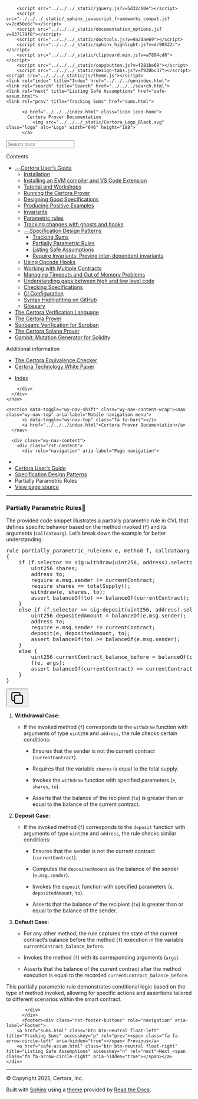 <!DOCTYPE html><html class="writer-html5" lang="en" data-content_root="../../../"><head>
  <meta charset="utf-8"><meta name="viewport" content="width=device-width, initial-scale=1">

  <meta name="viewport" content="width=device-width, initial-scale=1.0">
  <title>Partially Parametric Rules — Certora Prover Documentation 0.0 documentation</title>
      <link rel="stylesheet" type="text/css" href="../../../_static/pygments.css?v=80d5e7a1">
      <link rel="stylesheet" type="text/css" href="../../../_static/css/theme.css?v=19f00094">
      <link rel="stylesheet" type="text/css" href="../../../_static/copybutton.css?v=76b2166b">
      <link rel="stylesheet" type="text/css" href="../../../_static/custom.css?v=098d337b">
      <link rel="stylesheet" type="text/css" href="../../../_static/sphinx-design.min.css?v=87e54e7c">

  
  <!--[if lt IE 9]>
    <script src="../../../_static/js/html5shiv.min.js"></script>
  <![endif]-->
  
        <script src="../../../_static/jquery.js?v=5d32c60e"></script>
        <script src="../../../_static/_sphinx_javascript_frameworks_compat.js?v=2cd50e6c"></script>
        <script src="../../../_static/documentation_options.js?v=837179f8"></script>
        <script src="../../../_static/doctools.js?v=9a2dae69"></script>
        <script src="../../../_static/sphinx_highlight.js?v=dc90522c"></script>
        <script src="../../../_static/clipboard.min.js?v=a7894cd8"></script>
        <script src="../../../_static/copybutton.js?v=f281be69"></script>
        <script src="../../../_static/design-tabs.js?v=f930bc37"></script>
    <script src="../../../_static/js/theme.js"></script>
    <link rel="index" title="Index" href="../../../genindex.html">
    <link rel="search" title="Search" href="../../../search.html">
    <link rel="next" title="Listing Safe Assumptions" href="safe-assum.html">
    <link rel="prev" title="Tracking Sums" href="sums.html"> 
</head>

<body class="wy-body-for-nav"> 
  <div class="wy-grid-for-nav">
    <nav data-toggle="wy-nav-shift" class="wy-nav-side">
      <div class="wy-side-scroll">
        <div class="wy-side-nav-search">

          
          
          <a href="../../../index.html" class="icon icon-home">
            Certora Prover Documentation
              <img src="../../../_static/Certora_Logo_Black.svg" class="logo" alt="Logo" width="646" height="188">
          </a>
<div role="search">
  <form id="rtd-search-form" class="wy-form" action="../../../search.html" method="get">
    <input type="text" name="q" placeholder="Search docs" aria-label="Search docs">
    <input type="hidden" name="check_keywords" value="yes">
    <input type="hidden" name="area" value="default">
  </form>
</div>
        </div><div class="wy-menu wy-menu-vertical" data-spy="affix" role="navigation" aria-label="Navigation menu">
              <p class="caption" role="heading"><span class="caption-text">Contents</span></p>
<ul class="current" aria-expanded="true">
<li class="toctree-l1 current" aria-expanded="true"><a class="reference internal" href="../index.html"><button class="toctree-expand" title="Open/close menu"></button>Certora User’s Guide</a><ul class="" aria-expanded="false">
<li class="toctree-l2"><a class="reference internal" href="../install.html">Installation</a></li>
<li class="toctree-l2"><a class="reference internal" href="../install_evm_compiler.html">Installing an EVM compiler and VS Code Extension</a></li>
<li class="toctree-l2"><a class="reference internal" href="../tutorials.html">Tutorial and Workshops</a></li>
<li class="toctree-l2"><a class="reference internal" href="../running.html">Running the Certora Prover</a></li>
<li class="toctree-l2"><a class="reference internal" href="../properties/index.html">Designing Good Specifications</a></li>
<li class="toctree-l2"><a class="reference internal" href="../satisfy.html">Producing Positive Examples</a></li>
<li class="toctree-l2"><a class="reference internal" href="../invariants.html">Invariants</a></li>
<li class="toctree-l2"><a class="reference internal" href="../parametric.html">Parametric rules</a></li>
<li class="toctree-l2"><a class="reference internal" href="../ghosts.html">Tracking changes with ghosts and hooks</a></li>
<li class="toctree-l2 current" aria-expanded="true"><a class="reference internal" href="index.html"><button class="toctree-expand" title="Open/close menu"></button>Specification Design Patterns</a><ul class="" aria-expanded="false">
<li class="toctree-l3"><a class="reference internal" href="sums.html">Tracking Sums</a></li>
<li class="toctree-l3 current" aria-expanded="true"><a class="reference internal current" href="#" aria-expanded="true">Partially Parametric Rules</a></li>
<li class="toctree-l3"><a class="reference internal" href="safe-assum.html">Listing Safe Assumptions</a></li>
<li class="toctree-l3"><a class="reference internal" href="require-invariants.html">Require Invariants: Proving inter-dependent invariants</a></li>
</ul>
</li>
<li class="toctree-l2"><a class="reference internal" href="../opcodes.html">Using Opcode Hooks</a></li>
<li class="toctree-l2"><a class="reference internal" href="../multicontract/index.html">Working with Multiple Contracts</a></li>
<li class="toctree-l2"><a class="reference internal" href="../out-of-resources/index.html">Managing Timeouts and Out of Memory Problems</a></li>
<li class="toctree-l2"><a class="reference internal" href="../gaps.html">Understanding gaps between high and low level code</a></li>
<li class="toctree-l2"><a class="reference internal" href="../checking.html">Checking Specifications</a></li>
<li class="toctree-l2"><a class="reference internal" href="../ci.html">CI Configuration</a></li>
<li class="toctree-l2"><a class="reference internal" href="../github_highlighting.html">Syntax Highlighting on GitHub</a></li>
<li class="toctree-l2"><a class="reference internal" href="../glossary.html">Glossary</a></li>
</ul>
</li>
<li class="toctree-l1"><a class="reference internal" href="../../cvl/index.html">The Certora Verification Language</a></li>
<li class="toctree-l1"><a class="reference internal" href="../../prover/index.html">The Certora Prover</a></li>
<li class="toctree-l1"><a class="reference internal" href="../../sunbeam/index.html">Sunbeam: Verification for Soroban</a></li>
<li class="toctree-l1"><a class="reference internal" href="../../solana/index.html">The Certora Solana Prover</a></li>
<li class="toctree-l1"><a class="reference internal" href="../../gambit/index.html">Gambit: Mutation Generator for Solidity</a></li>
</ul>
<p class="caption" role="heading"><span class="caption-text">Additional information</span></p>
<ul>
<li class="toctree-l1"><a class="reference internal" href="../../equiv-check/index.html">The Certora Equivalence Checker</a></li>
<li class="toctree-l1"><a class="reference internal" href="../../whitepaper/index.html">Certora Technology White Paper</a></li>
</ul>
<ul>
<li class="toctree-l1"><a class="reference internal" href="../../../genindex.html">Index</a></li>
</ul>

        </div>
      </div>
    </nav>

    <section data-toggle="wy-nav-shift" class="wy-nav-content-wrap"><nav class="wy-nav-top" aria-label="Mobile navigation menu">
          <i data-toggle="wy-nav-top" class="fa fa-bars"></i>
          <a href="../../../index.html">Certora Prover Documentation</a>
      </nav>

      <div class="wy-nav-content">
        <div class="rst-content">
          <div role="navigation" aria-label="Page navigation">
  <ul class="wy-breadcrumbs">
      <li><a href="../../../index.html" class="icon icon-home" aria-label="Home"></a></li>
          <li class="breadcrumb-item"><a href="../index.html">Certora User’s Guide</a></li>
          <li class="breadcrumb-item"><a href="index.html">Specification Design Patterns</a></li>
      <li class="breadcrumb-item active">Partially Parametric Rules</li>
      <li class="wy-breadcrumbs-aside">
            <a href="../../../_sources/docs/user-guide/patterns/partial-apply.md.txt" rel="nofollow"> View page source</a>
      </li>
  </ul>
  <hr>
</div>
          <div role="main" class="document" itemscope="itemscope" itemtype="http://schema.org/Article">
           <div itemprop="articleBody">
             
  <section id="partially-parametric-rules">
<span id="id1"></span><h1>Partially Parametric Rules<a class="headerlink" href="#partially-parametric-rules" title="Link to this heading"></a></h1>
<p>The provided code snippet illustrates a partially parametric rule in CVL that defines specific behavior based on the method invoked (<code class="docutils literal notranslate"><span class="pre">f</span></code>) and its arguments (<code class="docutils literal notranslate"><span class="pre">calldataarg</span></code>). Let’s break down the example for better understanding:</p>
<div class="highlight-cvl notranslate"><div class="highlight"><pre id="codecell0"><span></span><span class="k">rule</span><span class="w"> </span><span class="nc">partially_parametric_rule</span><span class="p">(</span><span class="kt">env</span><span class="w"> </span>e<span class="p">,</span><span class="w"> </span><span class="kt">method</span><span class="w"> </span>f<span class="p">,</span><span class="w"> </span><span class="kt">calldataarg</span><span class="w"> </span>args<span class="p">)</span>
<span class="p">{</span>
<span class="w">    </span><span class="kr">if</span><span class="w"> </span><span class="p">(</span>f<span class="p">.</span><span class="nb">selector</span><span class="w"> </span><span class="o">==</span><span class="w"> </span><span class="kd">sig</span><span class="o">:</span><span class="nf">withdraw</span><span class="p">(</span><span class="kt">uint256</span><span class="p">,</span><span class="w"> </span><span class="kt">address</span><span class="p">).</span><span class="nb">selector</span><span class="p">)</span><span class="w"> </span><span class="p">{</span>
<span class="w">        </span><span class="kt">uint256</span><span class="w"> </span>shares<span class="p">;</span>
<span class="w">        </span><span class="kt">address</span><span class="w"> </span>to<span class="p">;</span>
<span class="w">		</span><span class="kr">require</span><span class="w"> </span>e<span class="p">.</span><span class="kc">msg.sender</span><span class="w"> </span><span class="o">!=</span><span class="w"> </span><span class="nb">currentContract</span><span class="p">;</span>
<span class="w">		</span><span class="kr">require</span><span class="w"> </span>shares<span class="w"> </span><span class="o">==</span><span class="w"> </span>totalSupply<span class="p">();</span>
<span class="w">		</span>withdraw<span class="p">(</span>e<span class="p">,</span><span class="w"> </span>shares<span class="p">,</span><span class="w"> </span>to<span class="p">);</span>
<span class="w">		</span><span class="kr">assert</span><span class="w"> </span>balanceOf<span class="p">(</span>to<span class="p">)</span><span class="w"> </span><span class="o">&gt;=</span><span class="w"> </span>balanceOf<span class="p">(</span><span class="nb">currentContract</span><span class="p">);</span><span class="w"> </span>
<span class="w">	</span><span class="p">}</span>
<span class="w">	</span><span class="kr">else</span><span class="w"> </span><span class="kr">if</span><span class="w"> </span><span class="p">(</span>f<span class="p">.</span><span class="nb">selector</span><span class="w"> </span><span class="o">==</span><span class="w"> </span><span class="kd">sig</span><span class="o">:</span><span class="nf">deposit</span><span class="p">(</span><span class="kt">uint256</span><span class="p">,</span><span class="w"> </span><span class="kt">address</span><span class="p">).</span><span class="nb">selector</span><span class="p">)</span><span class="w"> </span><span class="p">{</span>
<span class="w">        </span><span class="kt">uint256</span><span class="w"> </span>depositedAmount<span class="w"> </span><span class="o">=</span><span class="w"> </span>balanceOf<span class="p">(</span>e<span class="p">.</span><span class="kc">msg.sender</span><span class="p">);</span>
<span class="w">        </span><span class="kt">address</span><span class="w"> </span>to<span class="p">;</span>
<span class="w">		</span><span class="kr">require</span><span class="w"> </span>e<span class="p">.</span><span class="kc">msg.sender</span><span class="w"> </span><span class="o">!=</span><span class="w"> </span><span class="nb">currentContract</span><span class="p">;</span>
<span class="w">		</span>deposit<span class="p">(</span>e<span class="p">,</span><span class="w"> </span>depositedAmount<span class="p">,</span><span class="w"> </span>to<span class="p">);</span>
<span class="w">        </span><span class="kr">assert</span><span class="w"> </span>balanceOf<span class="p">(</span>to<span class="p">)</span><span class="w"> </span><span class="o">&gt;=</span><span class="w"> </span>balanceOf<span class="p">(</span>e<span class="p">.</span><span class="kc">msg.sender</span><span class="p">);</span>
<span class="w">	</span><span class="p">}</span>
<span class="w">	</span><span class="kr">else</span><span class="w"> </span><span class="p">{</span>
<span class="w">        </span><span class="kt">uint256</span><span class="w"> </span>currentContract_balance_before<span class="w"> </span><span class="o">=</span><span class="w"> </span>balanceOf<span class="p">(</span><span class="nb">currentContract</span><span class="p">);</span>
<span class="w">		</span>f<span class="p">(</span>e<span class="p">,</span><span class="w"> </span>args<span class="p">);</span>
<span class="w">        </span><span class="kr">assert</span><span class="w"> </span>balanceOf<span class="p">(</span><span class="nb">currentContract</span><span class="p">)</span><span class="w"> </span><span class="o">==</span><span class="w"> </span>currentContract_balance_before<span class="p">;</span>
<span class="w">	</span><span class="p">}</span>
<span class="p">}</span>
</pre><button class="copybtn o-tooltip--left" data-tooltip="Copy" data-clipboard-target="#codecell0">
      <svg xmlns="http://www.w3.org/2000/svg" class="icon icon-tabler icon-tabler-copy" width="44" height="44" viewBox="0 0 24 24" stroke-width="1.5" stroke="#000000" fill="none" stroke-linecap="round" stroke-linejoin="round">
  <title>Copy to clipboard</title>
  <path stroke="none" d="M0 0h24v24H0z" fill="none"></path>
  <rect x="8" y="8" width="12" height="12" rx="2"></rect>
  <path d="M16 8v-2a2 2 0 0 0 -2 -2h-8a2 2 0 0 0 -2 2v8a2 2 0 0 0 2 2h2"></path>
</svg>
    </button></div>
</div>
<ol class="arabic simple">
<li><p><strong>Withdrawal Case:</strong></p>
<ul class="simple">
<li><p>If the invoked method (<code class="docutils literal notranslate"><span class="pre">f</span></code>) corresponds to the <code class="docutils literal notranslate"><span class="pre">withdraw</span></code> function with arguments of type <code class="docutils literal notranslate"><span class="pre">uint256</span></code> and <code class="docutils literal notranslate"><span class="pre">address</span></code>, the rule checks certain conditions:</p>
<ul>
<li><p>Ensures that the sender is not the current contract (<code class="docutils literal notranslate"><span class="pre">currentContract</span></code>).</p></li>
<li><p>Requires that the variable <code class="docutils literal notranslate"><span class="pre">shares</span></code> is equal to the total supply.</p></li>
<li><p>Invokes the <code class="docutils literal notranslate"><span class="pre">withdraw</span></code> function with specified parameters (<code class="docutils literal notranslate"><span class="pre">e</span></code>, <code class="docutils literal notranslate"><span class="pre">shares</span></code>, <code class="docutils literal notranslate"><span class="pre">to</span></code>).</p></li>
<li><p>Asserts that the balance of the recipient (<code class="docutils literal notranslate"><span class="pre">to</span></code>) is greater than or equal to the balance of the current contract.</p></li>
</ul>
</li>
</ul>
</li>
<li><p><strong>Deposit Case:</strong></p>
<ul class="simple">
<li><p>If the invoked method (<code class="docutils literal notranslate"><span class="pre">f</span></code>) corresponds to the <code class="docutils literal notranslate"><span class="pre">deposit</span></code> function with arguments of type <code class="docutils literal notranslate"><span class="pre">uint256</span></code> and <code class="docutils literal notranslate"><span class="pre">address</span></code>, the rule checks similar conditions:</p>
<ul>
<li><p>Ensures that the sender is not the current contract (<code class="docutils literal notranslate"><span class="pre">currentContract</span></code>).</p></li>
<li><p>Computes the <code class="docutils literal notranslate"><span class="pre">depositedAmount</span></code> as the balance of the sender (<code class="docutils literal notranslate"><span class="pre">e.msg.sender</span></code>).</p></li>
<li><p>Invokes the <code class="docutils literal notranslate"><span class="pre">deposit</span></code> function with specified parameters (<code class="docutils literal notranslate"><span class="pre">e</span></code>, <code class="docutils literal notranslate"><span class="pre">depositedAmount</span></code>, <code class="docutils literal notranslate"><span class="pre">to</span></code>).</p></li>
<li><p>Asserts that the balance of the recipient (<code class="docutils literal notranslate"><span class="pre">to</span></code>) is greater than or equal to the balance of the sender.</p></li>
</ul>
</li>
</ul>
</li>
<li><p><strong>Default Case:</strong></p>
<ul class="simple">
<li><p>For any other method, the rule captures the state of the current contract’s balance before the method (<code class="docutils literal notranslate"><span class="pre">f</span></code>) execution in the variable <code class="docutils literal notranslate"><span class="pre">currentContract_balance_before</span></code>.</p></li>
<li><p>Invokes the method (<code class="docutils literal notranslate"><span class="pre">f</span></code>) with its corresponding arguments (<code class="docutils literal notranslate"><span class="pre">args</span></code>).</p></li>
<li><p>Asserts that the balance of the current contract after the method execution is equal to the recorded <code class="docutils literal notranslate"><span class="pre">currentContract_balance_before</span></code>.</p></li>
</ul>
</li>
</ol>
<p>This partially parametric rule demonstrates conditional logic based on the type of method invoked, allowing for specific actions and assertions tailored to different scenarios within the smart contract.</p>
</section>


           </div>
          </div>
          <footer><div class="rst-footer-buttons" role="navigation" aria-label="Footer">
        <a href="sums.html" class="btn btn-neutral float-left" title="Tracking Sums" accesskey="p" rel="prev"><span class="fa fa-arrow-circle-left" aria-hidden="true"></span> Previous</a>
        <a href="safe-assum.html" class="btn btn-neutral float-right" title="Listing Safe Assumptions" accesskey="n" rel="next">Next <span class="fa fa-arrow-circle-right" aria-hidden="true"></span></a>
    </div>

  <hr>

  <div role="contentinfo">
    <p>© Copyright 2025, Certora, Inc.</p>
  </div>

  Built with <a href="https://www.sphinx-doc.org/">Sphinx</a> using a
    <a href="https://github.com/readthedocs/sphinx_rtd_theme">theme</a>
    provided by <a href="https://readthedocs.org">Read the Docs</a>.
   

</footer>
        </div>
      </div>
    </section>
  </div>
  <script>
      jQuery(function () {
          SphinxRtdTheme.Navigation.enable(true);
      });
  </script> 


</body></html>